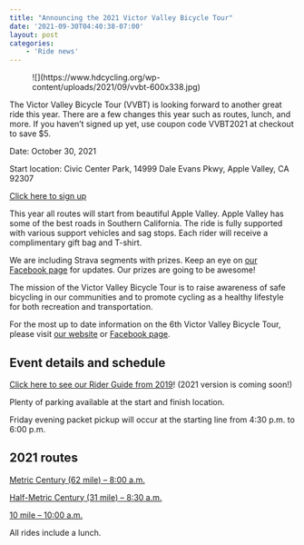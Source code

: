 ```yaml
---
title: "Announcing the 2021 Victor Valley Bicycle Tour"
date: '2021-09-30T04:40:38-07:00'
layout: post
categories:
    - 'Ride news'
---
```


<div class="wp-block-image"><figure class="aligncenter size-large">![](https://www.hdcycling.org/wp-content/uploads/2021/09/vvbt-600x338.jpg)</figure></div>The Victor Valley Bicycle Tour (VVBT) is looking forward to another great ride this year. There are a few changes this year such as routes, lunch, and more. If you haven’t signed up yet, use coupon code VVBT2021 at checkout to save $5.

Date: October 30, 2021

Start location: Civic Center Park, 14999 Dale Evans Pkwy, Apple Valley, CA 92307

[Click here to sign up](https://victorvalleybicycletour.us18.list-manage.com/track/click?u=d49d5757391edbdef4c0a2e55&id=0aea7a70d8&e=fbc4398506)

This year all routes will start from beautiful Apple Valley. Apple Valley has some of the best roads in Southern California. The ride is fully supported with various support vehicles and sag stops. Each rider will receive a complimentary gift bag and T-shirt.

We are including Strava segments with prizes. Keep an eye on [our Facebook page](https://www.facebook.com/victorvalleybicycletour/) for updates. Our prizes are going to be awesome!

The mission of the Victor Valley Bicycle Tour is to raise awareness of safe bicycling in our communities and to promote cycling as a healthy lifestyle for both recreation and transportation.

For the most up to date information on the 6th Victor Valley Bicycle Tour, please visit [our website](http://victorvalleybicycletour.com) or [Facebook page](https://www.facebook.com/victorvalleybicycletour/).

## Event details and schedule

[Click here to see our Rider Guide from 2019](https://drive.google.com/file/d/1WjYh1k5yTOo9CRCBhqQJi70mbPglr18Z/view?usp=sharing)! (2021 version is coming soon!)

Plenty of parking available at the start and finish location.

Friday evening packet pickup will occur at the starting line from 4:30 p.m. to 6:00 p.m.

## 2021 routes

[Metric Century (62 mile) – 8:00 a.m.](https://drive.google.com/file/d/14QwovmRPSZzv4CPTQG53KKi1av1dNTOQ/view?usp=sharing)

[Half-Metric Century (31 mile) – 8:30 a.m.](https://drive.google.com/file/d/1JDXjylXrM7XiJdl4FKGZgVArJAjTWQ57/view?usp=sharing)

[10 mile – 10:00 a.m.](https://drive.google.com/file/d/1mXh9Aeu1HiNaQVI3ec8qKgoqGTO4avM0/view?usp=sharing)

All rides include a lunch.